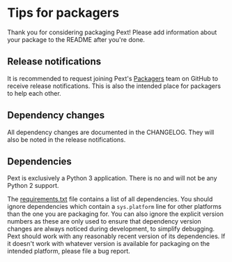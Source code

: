 # Tips for packagers

Thank you for considering packaging Pext! Please add information about your package to the README after you're done.

## Release notifications
It is recommended to request joining Pext's [Packagers](https://github.com/orgs/Pext/teams/packagers) team on GitHub to receive release notifications. This is also the intended place for packagers to help each other.

## Dependency changes
All dependency changes are documented in the CHANGELOG. They will also be noted in the release notifications.

## Dependencies
Pext is exclusively a Python 3 application. There is no and will not be any Python 2 support.

The [requirements.txt](https://github.com/Pext/Pext/blob/master/requirements.txt) file contains a list of all dependencies. You should ignore dependencies which contain a `sys.platform` line for other platforms than the one you are packaging for. You can also ignore the explicit version numbers as these are only used to ensure that dependency version changes are always noticed during development, to simplify debugging. Pext should work with any reasonably recent version of its dependencies. If it doesn't work with whatever version is available for packaging on the intended platform, please file a bug report.

